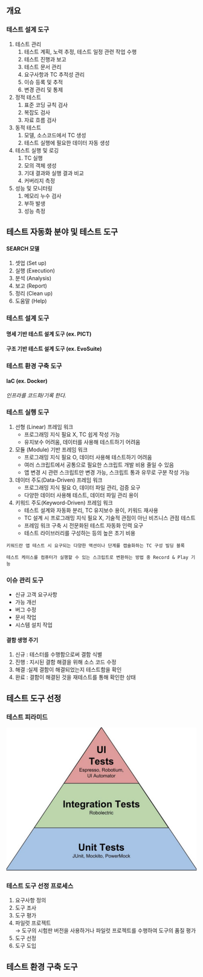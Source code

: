 ## 개요
### 테스트 설계 도구
1. 테스트 관리
	1. 테스트 계획, 노력 추정, 테스트 일정 관련 작업 수행
	2. 테스트 진행과 보고
	3. 테스트 문서 관리
	4. 요구사항과 TC 추적성 관리
	5. 이슈 등록 및 추적
	6. 변경 관리 및 통제
2. 정적 테스트 
	1. 표준 코딩 규칙 검사
	2. 복잡도 검사
	3. 자료 흐름 검사
3. 동적 테스트
	1. 모델, 소스코드에서 TC 생성
	2. 테스트 실행에 필요한 데이터 자동 생성
4. 테스트 실행 및 로깅
	1. TC 실행
	2. 모의 객체 생성
	3. 기대 결과와 실행 결과 비교
	4. 커버리지 측정
5. 성능 및 모니터링
	1. 메모리 누수 검사
	2. 부하 발생
	3. 성능 측정

## 테스트 자동화 분야 및 테스트 도구

#### SEARCH 모델
1. 셋업 (Set up)
2. 실행 (Execution)
3. 분석 (Analysis)
4. 보고 (Report)
5. 정리 (Clean up)
6. 도움말 (Help)

### 테스트 설계 도구

#### 명세 기반 테스트 설계 도구 (ex. PICT)

#### 구조 기반 테스트 설계 도구 (ex. EvoSuite)

### 테스트 환경 구축 도구

#### IaC (ex. Docker)
*인프라를 코드화/기록 한다.*

### 테스트 실행 도구

1. 선형 (Linear) 프레임 워크
	* 프로그래밍 지식 필요 X, TC 쉽게 작성 가능
	* 유지보수 어려움, 데이터를 사용해 테스트하기 어려움
1. 모듈 (Module) 기반 프레임 워크
	* 프로그래밍 지식 필요 O, 데이터 사용해 테스트하기 어려움 
	* 여러 스크립트에서 공통으로 필요한 스크립트 개발 비용 줄일 수 있음
	* 앱 변경 시 관련 스크립트만 변경 가능, 스크립트 통과 유무로 구분 작성 가능
3. 데이터 주도(Data-Driven) 프레임 워크
	* 프로그래밍 지식 필요 O, 데이터 파일 관리, 검증 요구
	* 다양한 데이터 사용해 테스트, 데이터 파일 관리 용이
5. 키워드 주도(Keyword-Driven) 프레임 워크
	* 테스트 설계와 자동화 분리, TC 유지보수 용이, 키워드 재사용
	* TC 설계 시 프로그래밍 지식 필요 X, 기술적 관점이 아닌 비즈니스 관점 테스트
	* 프레임 워크 구축 시 전문화된 테스트 자동화 인력 요구
	* 테스트 라이브러리를 구성하는 등의 높은 초기 비용

```
키워드란 앱 테스트 시 요구되는 다양한 액션이나 단계를 캡슐화하는 TC 구성 빌딩 블록
```

```
테스트 케이스를 컴퓨터가 실행할 수 있는 스크립트로 변환하는 방법 중 Record & Play 기능
```

### 이슈 관리 도구

* 신규 고객 요구사항
* 가능 개선
* 버그 수정
* 문서 작업
* 시스템 설치 작업

#### 결함 생명  주기
1. 신규 : 테스터를 수행함으로써 결함 식별
2. 진행 : 지시된 결함 해결을 위해 소스 코드 수정
4. 해결  :실제 결함이 해결되었는지 테스트함을 확인
5. 완료 : 결함이 해결된 것을 재테스트를 통해 확인한 상태

## 테스트 도구 선정

### 테스트 피라미드 

![alt text](image-4.png)

### 테스트 도구 선정 프로세스

1. 요구사항 정의
2. 도구 조사
3. 도구 평가
4. 파일럿 프로젝트 <br>
   &rarr; 도구의 시험판 버전을 사용하거나 파일럿 프로젝트를 수행하여 도구의 품질 평가
5. 도구 선정
6. 도구 도입

## 테스트 환경 구축 도구

